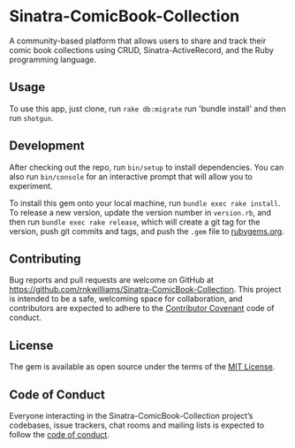 
# Sinatra-ComicBook-Collection
A community-based platform that allows users to share and track their comic book collections using CRUD, Sinatra-ActiveRecord, and the Ruby programming language.

## Usage

To use this app, just clone, run `rake db:migrate` run 'bundle install' and then run `shotgun`.

## Development

After checking out the repo, run `bin/setup` to install dependencies. You can also run `bin/console` for an interactive prompt that will allow you to experiment.

To install this gem onto your local machine, run `bundle exec rake install`. To release a new version, update the version number in `version.rb`, and then run `bundle exec rake release`, which will create a git tag for the version, push git commits and tags, and push the `.gem` file to [rubygems.org](https://rubygems.org).

## Contributing

Bug reports and pull requests are welcome on GitHub at https://github.com/rnkwilliams/Sinatra-ComicBook-Collection. This project is intended to be a safe, welcoming space for collaboration, and contributors are expected to adhere to the [Contributor Covenant](http://contributor-covenant.org) code of conduct.

## License

The gem is available as open source under the terms of the [MIT License](https://opensource.org/licenses/MIT).

## Code of Conduct

Everyone interacting in the Sinatra-ComicBook-Collection project’s codebases, issue trackers, chat rooms and mailing lists is expected to follow the [code of conduct](https://github.com/'impartial-utility-6857'/Sinatra-ComicBook-Collection/blob/master/CODE_OF_CONDUCT.md).
